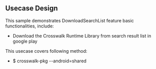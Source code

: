 ## Usecase Design

This sample demonstrates DownloadSearchList feature basic functionalities, include:

* Download the Crosswalk Runtime Library from search result list in google play

This usecase covers following method:

* $ crosswalk-pkg --android=shared
